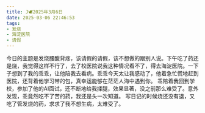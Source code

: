 ```yaml
---
title: J🕊️2025年3月6日
date: 2025-03-06 22:46:53
tags:
- 发烧
- 海淀医院
- 请假
---
```

今日的主题是发烧腰酸背疼，该请假的请假，该不想做的跟别人说。下午吃了药还是烧，我觉得这样不行了，去了校医院说我这种情况看不了，得去海淀医院。一下子想到了我的乖乖，让他陪我去看病。乖乖今天太让我感动了，他着急忙慌地赶到医院，还背着他学习带的包，真幸运能够在茫茫人海中遇到你。
乖陪着我回到学校，参加了他的AI面试，还不断地给我揉腿，效果显著，没之前那么难受了。意外发现，乖竟然吃不了苦的药，我还是头一次知道。
写日记的时候烧还没有退，又吃了管发烧的药，求求了我不想生病，太难受了。